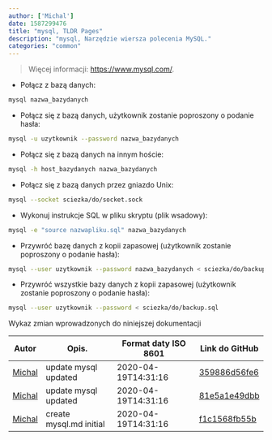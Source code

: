 ```yaml
---
author: ['Michal']
date: 1587299476
title: "mysql, TLDR Pages"
description: "mysql, Narzędzie wiersza polecenia MySQL."
categories: "common"
---
```

> Więcej informacji: <https://www.mysql.com/>.

- Połącz z bazą danych:

```bash
mysql nazwa_bazydanych
```

- Połącz się z bazą danych, użytkownik zostanie poproszony o podanie hasła:

```bash
mysql -u uzytkownik --password nazwa_bazydanych
```

- Połącz się z bazą danych na innym hoście:

```bash
mysql -h host_bazydanych nazwa_bazydanych
```

- Połącz się z bazą danych przez gniazdo Unix:

```bash
mysql --socket sciezka/do/socket.sock
```

- Wykonuj instrukcje SQL w pliku skryptu (plik wsadowy):

```bash
mysql -e "source nazwapliku.sql" nazwa_bazydanych
```

- Przywróć bazę danych z kopii zapasowej (użytkownik zostanie poproszony o podanie hasła):

```bash
mysql --user uzytkownik --password nazwa_bazydanych < sciezka/do/backup.sql
```

- Przywróć wszystkie bazy danych z kopii zapasowej (użytkownik zostanie poproszony o podanie hasła):

```bash
mysql --user uzytkownik --password < sciezka/do/backup.sql
```
Wykaz zmian wprowadzonych do niniejszej dokumentacji


Autor | Opis. | Format daty ISO 8601 | Link do GitHub
------|-----|-----|-----
[Michal](mailto:mich.biesiada@gmail.com) | update mysql updated | 2020-04-19T14:31:16 | [359886d56fe6](https://github.com/tldr-pages/tldr/commit/359886d56fe6ca106a23efce6b4bcf359147ba05)
[Michal](mailto:mich.biesiada@gmail.com) | update mysql updated | 2020-04-19T14:31:16 | [81e5a1e49dbb](https://github.com/tldr-pages/tldr/commit/81e5a1e49dbb5012c57fa1697faa631ddb0daf9d)
[Michal](mailto:mich.biesiada@gmail.com) | create mysql.md initial | 2020-04-19T14:31:16 | [f1c1568fb55b](https://github.com/tldr-pages/tldr/commit/f1c1568fb55b6f13a09f1fbfb79cf7231b370084)

